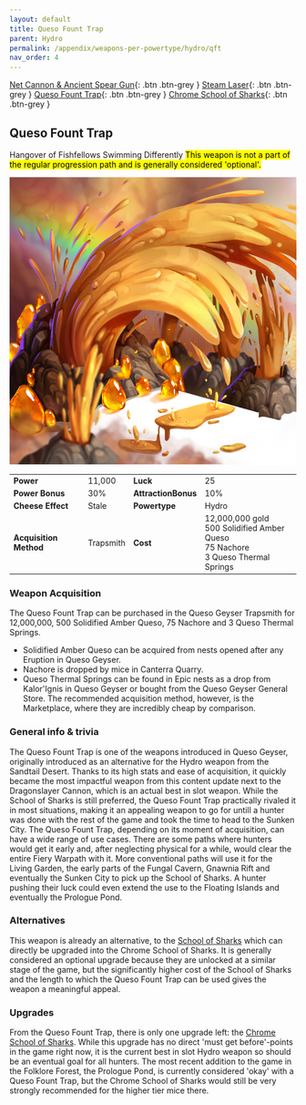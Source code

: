 ```yaml
---
layout: default
title: Queso Fount Trap
parent: Hydro
permalink: /appendix/weapons-per-powertype/hydro/qft
nav_order: 4
---
```

<span class="fs-1">[Net Cannon & Ancient Spear Gun](/appendix/weapons-per-powertype/hydro/nc){: .btn .btn-grey } </span><span class="fs-1"> [Steam Laser](/appendix/weapons-per-powertype/hydro/slmk){: .btn .btn-grey } </span><span class="fs-1"> [Queso Fount Trap](/appendix/weapons-per-powertype/hydro/qft){: .btn .btn-grey } </span><span class="fs-1"> [Chrome School of Sharks](/appendix/weapons-per-powertype/hydro/csos){: .btn .btn-grey } </span>

## Queso Fount Trap
Hangover of Fishfellows Swimming Differently
<mark> This weapon is not a part of the regular progression path and is generally considered 'optional'.</mark>  

<img src="/assets/images/weapons/qft.png" alt="wdym that's not water" width="600">

|||||
|---|---|---|---|
| __Power__ 	| 11,000 	| __Luck__ 	| 25 	|
| __Power Bonus__ 	| 30% 	|__AttractionBonus__ 	| 10% 	|
| __Cheese Effect__ 	| Stale	| __Powertype__ 	| Hydro 	|
| __Acquisition Method__ 	| Trapsmith	| __Cost__ 	| 12,000,000 gold <br> 500 Solidified Amber Queso <br> 75 Nachore <br> 3 Queso Thermal Springs	|

### Weapon Acquisition
The Queso Fount Trap can be purchased in the Queso Geyser Trapsmith for 12,000,000, 500 Solidified Amber Queso, 75 Nachore and 3 Queso Thermal Springs.
- Solidified Amber Queso can be acquired from nests opened after any Eruption in Queso Geyser.
- Nachore is dropped by mice in Canterra Quarry.
- Queso Thermal Springs can be found in Epic nests as a drop from Kalor'Ignis in Queso Geyser or bought from the Queso Geyser General Store. The recommended acquisition method, however, is the Marketplace, where they are incredibly cheap by comparison.

### General info & trivia
The Queso Fount Trap is one of the weapons introduced in Queso Geyser, originally introduced as an alternative for the Hydro weapon from the Sandtail Desert. Thanks to its high stats and ease of acquisition, it quickly became the most impactful weapon from this content update next to the Dragonslayer Cannon, which is an actual best in slot weapon. While the School of Sharks is still preferred, the Queso Fount Trap practically rivaled it in most situations, making it an appealing weapon to go for untill a hunter was done with the rest of the game and took the time to head to the Sunken City.
The Queso Fount Trap, depending on its moment of acquisition, can have a wide range of use cases. There are some paths where hunters would get it early and, after neglecting physical for a while, would clear the entire Fiery Warpath with it. More conventional paths will use it for the Living Garden, the early parts of the Fungal Cavern, Gnawnia Rift and eventually the Sunken City to pick up the School of Sharks. A hunter pushing their luck could even extend the use to the Floating Islands and eventually the Prologue Pond.

### Alternatives
This weapon is already an alternative, to the [School of Sharks](/appendix/weapons-per-powertype/hydro/csos) which can directly be upgraded into the Chrome School of Sharks. It is generally considered an optional upgrade because they are unlocked at a similar stage of the game, but the significantly higher cost of the School of Sharks and the length to which the Queso Fount Trap can be used gives the weapon a meaningful appeal.

### Upgrades
From the Queso Fount Trap, there is only one upgrade left: the [Chrome School of Sharks](/appendix/weapons-per-powertype/hydro/csos). While this upgrade has no direct 'must get before'-points in the game right now, it is the current best in slot Hydro weapon so should be an eventual goal for all hunters.
The most recent addition to the game in the Folklore Forest, the Prologue Pond, is currently considered 'okay' with a Queso Fount Trap, but the Chrome School of Sharks would still be very strongly recommended for the higher tier mice there.